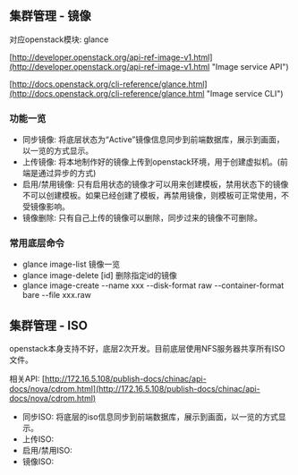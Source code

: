 


## 集群管理 - 镜像 ##
对应openstack模块: glance

[http://developer.openstack.org/api-ref-image-v1.html](http://developer.openstack.org/api-ref-image-v1.html "Image service API")

[http://docs.openstack.org/cli-reference/glance.html](http://docs.openstack.org/cli-reference/glance.html
"Image service CLI")


### 功能一览 ###
- 同步镜像: 将底层状态为“Active”镜像信息同步到前端数据库，展示到画面，以一览的方式显示。
- 上传镜像: 将本地制作好的镜像上传到openstack环境，用于创建虚拟机。(前端是通过异步的方式)
- 启用/禁用镜像: 只有启用状态的镜像才可以用来创建模板，禁用状态下的镜像不可以创建模板。如果已经创建了模板，再禁用镜像，则模板可正常使用，不受镜像影响。
- 镜像删除: 只有自己上传的镜像可以删除，同步过来的镜像不可删除。

### 常用底层命令 ###
- glance image-list 镜像一览
- glance image-delete [id] 删除指定id的镜像
- glance image-create --name xxx --disk-format raw --container-format bare --file xxx.raw


## 集群管理 - ISO ##
openstack本身支持不好，底层2次开发。目前底层使用NFS服务器共享所有ISO文件。

相关API: [http://172.16.5.108/publish-docs/chinac/api-docs/nova/cdrom.html](http://172.16.5.108/publish-docs/chinac/api-docs/nova/cdrom.html)

- 同步ISO: 将底层的iso信息同步到前端数据库，展示到画面，以一览的方式显示。
- 上传ISO: 
- 启用/禁用ISO: 
- 镜像ISO: